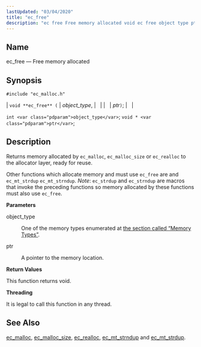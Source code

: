 ```yaml
---
lastUpdated: "03/04/2020"
title: "ec_free"
description: "ec free Free memory allocated void ec free object type ptr int object type void ptr Returns memory allocated by ec malloc ec malloc size or ec realloc to the allocator layer ready for reuse Other functions which allocate memory and must use ec free are and ec mt strdup..."
---
```


<a name="apis.ec_free"></a> 
## Name

ec_free — Free memory allocated

## Synopsis

`#include "ec_malloc.h"`

| `void **ec_free** (` | <var class="pdparam">object_type</var>, |   |
|   | <var class="pdparam">ptr</var>`)`; |   |

`int <var class="pdparam">object_type</var>`;
`void * <var class="pdparam">ptr</var>`;<a name="idp54643712"></a> 
## Description

Returns memory allocated by `ec_malloc`, `ec_malloc_size` or `ec_realloc` to the allocator layer, ready for reuse.

Other functions which allocate memory and must use `ec_free` are and `ec_mt_strdup` `ec_mt_strndup`. *Note*: `ec_strdup` and `ec_strndup` are macros that invoke the preceding functions so memory allocated by these functions must also use `ec_free`.

**<a name="idp54650016"></a> Parameters**

<dl class="variablelist">

<dt>object_type</dt>

<dd>

One of the memory types enumerated at [the section called “Memory Types”](/momentum/3/3-api/apis-ec-malloc#apis.ec_malloc.types).

</dd>

<dt>ptr</dt>

<dd>

A pointer to the memory location.

</dd>

</dl>

**<a name="idp54655168"></a> Return Values**

This function returns void.

**<a name="idp54656080"></a> Threading**

It is legal to call this function in any thread.

<a name="idp54657184"></a> 
## See Also

[ec_malloc](/momentum/3/3-api/apis-ec-malloc), [ec_malloc_size](/momentum/3/3-api/apis-ec-malloc-size), [ec_realloc](/momentum/3/3-api/apis-ec-realloc), [ec_mt_strndup](/momentum/3/3-api/apis-ec-mt-strndup) and [ec_mt_strdup](/momentum/3/3-api/apis-ec-mt-strdup).